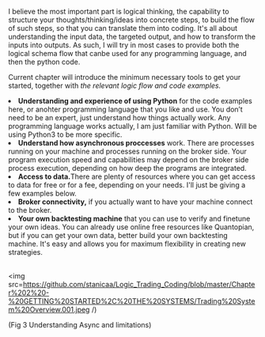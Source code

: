 I believe the most important part is logical thinking, the capability to structure your thoughts/thinking/ideas into concrete steps, to build the flow of such steps, so that you can translate them into coding. It's all about understanding the input data, the targeted output, and how to transform the inputs into outputs. As such, I will try in most cases to provide both the logical schema flow that canbe used for any programming language, and then the python code.

Current chapter will introduce the minimum necessary tools to get your started, together with <i>the relevant logic flow and code examples.</i>
<li><b>Understanding and experience of using Python</b> for the code examples here, or anohter programming language that you like and use. You don’t need to be an expert, just understand how things actually work. Any programming language works actually, I am just familiar with Python. Will be using Python3 to be more specific.</li>
<li><b>Understand how asynchronous proccesses</b> work. There are processes running on your machine and processes running on the broker side. Your program execution speed and capabilities may depend on the broker side process execution, depending on how deep the programs are integrated.</li>
<li><b>Access to data.</b>There are plenty of resources where you can get access to data for free or for a fee, depending on your needs. I'll just be giving a few examples below.</li> 
<li><b>Broker connectivity,</b> if you actually want to have your machine connect to the broker.</li>
<li><b>Your own backtesting machine</b> that you can use to verify and finetune your own ideas. You can already use online free resources like Quantopian, but if you can get your own data, better build your own backtesting machine. It's easy and allows you for maximum flexibility in creating new strategies.</li>
<br>

<img src=https://github.com/stanicaa/Logic_Trading_Coding/blob/master/Chapter%202%20-%20GETTING%20STARTED%2C%20THE%20SYSTEMS/Trading%20System%20Overview.001.jpeg /)


(Fig 3 Understanding Async and limitations)
